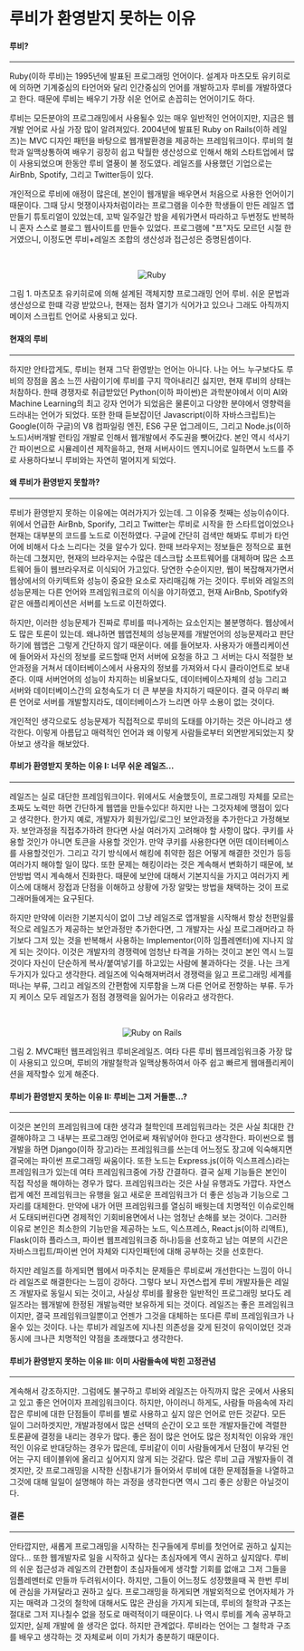 # 루비가 환영받지 못하는 이유

#### 루비?
---

Ruby(이하 루비)는 1995년에 발표된 프로그래밍 언어이다. 설계자 마츠모토 유키히로에 의하면 기계중심의 타언어와 달리 인간중심의 언어를 개발하고자 루비를 개발하였다고 한다. 때문에 루비는 배우기 가장 쉬운 언어로 손꼽히는 언어이기도 하다.

루비는 모든분야의 프로그래밍에서 사용될수 있는 매우 일반적인 언어이지만, 지금은 웹개발 언어로 사실 가장 많이 알려져있다. 2004년에 발표된 Ruby on Rails(이하 레일즈)는 MVC 디자인 패턴을 바탕으로 웹개발환경을 제공하는 프레임워크이다. 루비의 철학과 일맥상통하여 배우기 굉장히 쉽고 탁월한 생산성으로 인해서 해외 스타트업에서 많이 사용되었으며 한동안 루비 열풍이 불 정도였다. 레일즈를 사용했던 기업으로는 AirBnb, Spotify, 그리고 Twitter등이 있다.

개인적으로 루비에 애정이 많은데, 본인이 웹개발을 배우면서 처음으로 사용한 언어이기 때문이다. 그때 당시 멋쟁이사자처럼이라는 프로그램을 이수한 학생들이 만든 레일즈 앱 만들기 튜토리얼이 있었는데, 꼬박 일주일간 밤을 세워가면서 따라하고 두번정도 반복하니 혼자 스스로 블로그 웹사이트를 만들수 있었다. 프로그램에 "프"자도 모르던 시절 한거였으니, 이정도면 루비+레일즈 조합의 생산성과 접근성은 증명된셈이다.

<br/>
<p align="center">
  <img src="https://media.githubusercontent.com/media/ohpyupi/supergentle-archive/master/assets/images/ruby.png" alt="Ruby">
</p>
그림 1. 마츠모초 유키히로에 의해 설계된 객체지향 프로그래밍 언어 루비. 쉬운 문법과 생산성으로 한떄 각광 받았으나, 현재는 점차 열기가 식어가고 있으나 그래도 아직까지 메이저 스크립트 언어로 사용되고 있다.
<br/>

#### 현재의 루비
---

하지만 안타깝게도, 루비는 현재 그닥 환영받는 언어는 아니다. 나는 어느 누구보다도 루비의 장점을 몸소 느낀 사람이기에 루비를 구지 깍아내리긴 싫지만, 현재 루비의 상태는 처참하다. 한때 경쟁자로 취급받았던 Python(이하 파이썬)은 과학분야에서 이미 AI와 Machine Learning의 최고 강자 언어가 되었음은 물론이고 다양한 분야에서 영향력을 드러내는 언어가 되었다. 또한 한때 듣보잡이던 Javascript(이하 자바스크립트)는 Google(이하 구글)의 V8 컴파일링 엔진, ES6 구문 업그레이드, 그리고 Node.js(이하 노드)서버개발 런타임 개발로 인해서 웹개발에서 주도권을 뺏어갔다. 본인 역시 석사기간 파이썬으로 시뮬레이션 제작을하고, 현재 서버사이드 엔지니어로 일하면서 노드를 주로 사용하다보니 루비와는 자연히 멀어지게 되었다.

#### 왜 루비가 환영받지 못할까?
---

루비가 환영받지 못하는 이유에는 여러가지가 있는데. 그 이유중 첫째는 성능이슈이다. 위에서 언급한 AirBnb, Sporify, 그리고 Twitter는 루비로 시작을 한 스타트업이었으나 현재는 대부분의 코드를 노드로 이전하였다. 구글에 간단히 검색만 해봐도 루비가 타언어에 비해서 다소 느리다는 것을 알수가 있다. 한때 브라우저는 정보들은 정적으로 표현하는데 그쳤지만, 현재의 브라우저는 수많은 데스크탑 소프트웨어를 대체하며 많은 소프트웨어 들이 웹브라우저로 이식되어 가고있다. 당연한 수순이지만, 웹이 복잡해져가면서 웹상에서의 아키텍트와 성능이 중요한 요소로 자리매김해 가는 것이다. 루비와 레일즈의 성능문제는 다른 언어와 프레임워크로의 이식을 야기하였고, 현재 AirBnb, Spotify와 같은 애플리케이션은 서버를 노드로 이전하였다.

하지만, 이러한 성능문제가 진짜로 루비를 떠나게하는 요소인지는 불분명하다. 웹상에서도 많은 토론이 있는데. 왜냐하면 웹앱전체의 성능문제를 개발언어의 성능문제라고 판단하기에 웹앱은 그렇게 간단하지 않기 때문이다. 에를 들어보자. 사용자가 애플리케이션에 들어와서 자신의 정보를 로드할때 먼저 서버에 요청을 하고 그 서버는 다시 적절한 보안과정을 거쳐서 데이터베이스에서 사용자의 정보를 가져와서 다시 클라이언트로 보내준다. 이때 서버언어의 성능이 차지하는 비율보다도, 데이터베이스자체의 성능 그리고 서버와 데이터베이스간의 요청속도가 더 큰 부분을 차지하기 때문이다. 결국 아무리 빠른 언어로 서버를 개발할지라도, 데이터베이스가 느리면 아무 소용이 없는 것이다.

개인적인 생각으로도 성능문제가 직접적으로 루비의 도태를 야기하는 것은 아니라고 생각한다. 이렇게 아름답고 매력적인 언어과 왜 이렇게 사람들로부터 외면받게되었는지 찾아보고 생각을 해보았다.

#### 루비가 환영받지 못하는 이유 I: 너무 쉬운 레일즈...
---

레일즈는 실로 대단한 프레임워크이다. 위에서도 서술했듯이, 프로그래밍 자체를 모르는 초짜도 노력만 하면 간단하게 웹앱을 만들수있다! 하지만 나는 그것자체에 맹점이 있다고 생각한다. 한가지 예로, 개발자가 회원가입/로그인 보안과정을 추가한다고 가정해보자. 보안과정을 직접추가하려 한다면 사실 여러가지 고려해야 할 사항이 많다. 쿠키를 사용할 것인가 아니면 토큰을 사용할 것인가. 만약 쿠키를 사용한다면 어떤 데이터베이스를 사용할것인가. 그리고 각기 방식에서 해킹에 취약한 점은 어떻게 해결한 것인가 등등 여러가지 해야할 일이 많다. 또한 문제는 해킹이라는 것은 계속해서 변화하기 때문에, 보안방법 역시 계속해서 진화한다. 때문에 보안에 대해서 기본지식을 가지고 여러가지 케이스에 대해서 장접과 단점을 이해하고 상황에 가장 알맞는 방법을 채택하는 것이 프로그래머들에게는 요구된다.

하지만 만약에 이러한 기본지식이 없이 그냥 레일즈로 앱개발을 시작해서 항상 천편일률적으로 레일즈가 제공하는 보안과정만 추가한다면, 그 개발자는 사실 프로그래머라고 하기보다 그저 있는 것을 반복해서 사용하는 Implementor(이하 임플레멘터)에 지나지 않게 되는 것이다. 이것은 개발자의 경쟁력에 엄청난 타격을 가하는 것이고 본인 역시 느낄것이다 자신이 단순하게 복사/붙여넣기를 하고있는 사람에 불과하다는 것을. 나는 크게 두가지가 있다고 생각한다. 레일즈에 익숙해져버려서 경쟁력을 잃고 프로그래밍 세계를 떠나는 부류, 그리고 레일즈의 간편함에 지루함을 느껴 다른 언어로 전향하는 부류. 두가지 케이스 모두 레일즈가 점점 경쟁력을 잃어가는 이유라고 생각한다.

<br/>
<p align="center">
  <img src="https://media.githubusercontent.com/media/ohpyupi/supergentle-archive/master/assets/images/ruby-on-rails.png" alt="Ruby on Rails">
</p>
그림 2. MVC패턴 웹프레임워크 루비온레일즈. 여타 다른 루비 웹프레임워크중 가장 많이 사용되고 있으며, 루비의 개발철학과 일맥상통하여서 아주 쉽고 빠르게 웹애플리케이션을 제작할수 있게 해준다.
<br/>

#### 루비가 환영받지 못하는 이유 II: 루비는 그저 거들뿐...?
---

이것은 본인의 프레임워크에 대한 생각과 철학인데 프레임워크라는 것은 사실 최대한 간결해야하고 그 내부는 프로그래밍 언어로써 채워넣어야 한다고 생각한다. 파이썬으로 웹개발을 하면 Django(이하 장고)라는 프레임워크를 쓰는데 어느정도 장고에 익숙해지면 결국에는 파이썬 프로그래밍 싸움이다. 또한 노드는 Express.js(이하 익스프레스)라는 프레임워크가 있는데 여타 프레임워크중에 가장 간결하다. 결국 실제 기능들은 본인이 직접 작성을 해야하는 경우가 많다. 프레임워크라는 것은 사실 유행과도 가깝다. 자연스럽게 예전 프레임워크는 유행을 잃고 새로운 프레임워크가 더 좋은 성능과 기능으로 그 자리를 대체한다. 만약에 내가 어떤 프레임워크를 열심히 배웟는데 치명적인 이슈로인해서 도태되버린다면 경제적인 기회비용면에서 나는 엄청난 손해를 보는 것이다. 그러한 이유로 본인은 최소한의 기능만을 제공하는 노드, 익스프레스, React.js(이하 리액트), Flask(이하 플라스크, 파이썬 웹프레임워크중 하나)등을 선호하고 남는 여분의 시간은 자바스크립트/파이썬 언어 자체와 디자인패턴에 대해 공부하는 것을 선호한다.

하지만 레일즈를 하게되면 웹에서 마주치는 문제들은 루비로써 개선한다는 느낌이 아니라 레일즈로 해결한다는 느낌이 강하다. 그렇다 보니 자연스럽게 루비 개발자들은 레일즈 개발자로 동일시 되는 것이고, 사실상 루비를 활용한 일반적인 프로그래밍 보다도 레일즈라는 웹개발에 한정된 개발능력만 보유하게 되는 것이다. 레일즈는 좋은 프레임워크이지만, 결국 프레임워크일뿐이고 언젠가 그것을 대체하는 또다른 루비 프레임워크가 나올수 있는 것이다. 나는 루비가 레일즈에 지나친 의존성을 갖게 된것이 유익이었던 것과 동시에 크나큰 치명적인 약점을 초래했다고 생각한다.

#### 루비가 환영받지 못하는 이유 III: 이미 사람들속에 박힌 고정관념
---

계속해서 강조하지만. 그럼에도 불구하고 루비와 레일즈는 아직까지 많은 곳에서 사용되고 있고 좋은 언어이자 프레임워크이다. 하지만, 아이러니 하게도, 사람들 마음속에 자리잡은 루비에 대한 단점들이 루비를 별로 사용하고 싶지 않은 언어로 만든 것같다. 모든 일이 그러하겟지만, 개발과정에서 많은 선택의 순간이 오고 또한 개발자들간에 격렬한 토론끝에 결정을 내리는 경우가 많다. 좋은 점이 많은 언어도 많은 정치적인 이유와 개인적인 이유로 반대당하는 경우가 많은데, 루비같이 이미 사람들에게서 단점이 부각된 언어는 구지 테이블위에 올리고 싶어지지 않게 되는 것같다.  많은 루비 고급 개발자들이 겪겟지만, 갓 프로그래밍을 시작한 신참내기가 들어와서 루비에 대한 문제점들을 나열하고 그것에 대해 일일이 설명해야 하는 과정을 생각한다면 역시 그리 좋은 상황은 아닐것이다.

#### 결론
---

안타깝지만, 새롭게 프로그래밍을 시작하는 친구들에게 루비를 첫언어로 권하고 싶지는 않다... 또한 웹개발자로 일을 시작하고 싶다는 초심자에게 역시 권하고 싶지않다. 루비의 쉬운 접근성과 레일즈의 간편함이 초심자들에게 생각할 기회를 없애고 그저 그들을 임플레멘터로 만들까 두려워서이다. 하지만, 그들이 어느정도 성장했을때 꼭 한번 루비에 관심을 가져달라고 권하고 싶다. 프로그래밍을 하게되면 개발외적으로 언어자체가 가지는 매력과 그것의 철학에 대해서도 많은 관심을 가지게 되는데, 루비의 철학과 구조는 절대로 그저 지나칠수 없을 정도로 매력적이기 때문이다. 나 역시 루비를 계속 공부하고 있지만, 실제 개발에 쓸 생각은 없다. 하지만 관계없다. 루비라는 언어는 그 철학과 구조를 배우고 생각하는 것 자체로써 이미 가치가 충분하기 때문이다.
